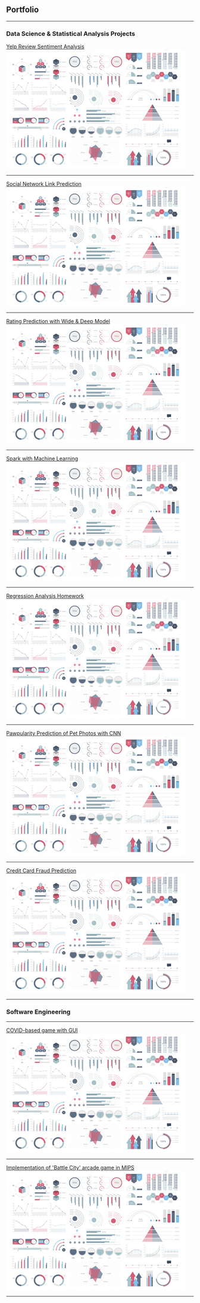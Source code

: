 ## Portfolio

---

### Data Science & Statistical Analysis Projects

[Yelp Review Sentiment Analysis](/sample_page)
<img src="images/dummy_thumbnail.jpg?raw=true"/>

---
[Social Network Link Prediction](/pdf/sample_presentation.pdf)
<img src="images/dummy_thumbnail.jpg?raw=true"/>

---
[Rating Prediction with Wide & Deep Model](http://example.com/)
<img src="images/dummy_thumbnail.jpg?raw=true"/>

---
[Spark with Machine Learning](http://example.com/)
<img src="images/dummy_thumbnail.jpg?raw=true"/>

---
[Regression Analysis Homework](http://example.com/)
<img src="images/dummy_thumbnail.jpg?raw=true"/>

---
[Pawpularity Prediction of Pet Photos with CNN](http://example.com/)
<img src="images/dummy_thumbnail.jpg?raw=true"/>

---
[Credit Card Fraud Prediction](http://example.com/)
<img src="images/dummy_thumbnail.jpg?raw=true"/>

---

### Software Engineering

---
[COVID-based game with GUI](http://example.com/)
<img src="images/dummy_thumbnail.jpg?raw=true"/>

---
[Implementation of 'Battle City' arcade game in MIPS](http://example.com/)
<img src="images/dummy_thumbnail.jpg?raw=true"/>

---

